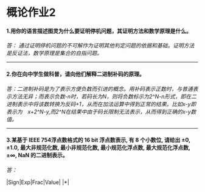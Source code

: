 # 概论作业2
#### 1.用你的语言描述图灵为什么要证明停机问题，其证明方法和数学原理是什么。
*答： 通过证明停机问题的不可解作为证明其他判定问题的依据和基础。证明方法是反证法，数学原理是集合的自指问题。*

----
#### 2.你在向中学生做科普，请向他们解释二进制补码的原理。
*答：二进制补码是为了表示方便负数而引进的概念。用补码表示正数时，与普通表示方法无异；而表示负数-n时，若码长为N，则将负数标示为2^N-n形式，即在二进制表示中将该数转换为反码+1，从而在加法运算中得到正常的结果。比如x-y即表示为　x+2^N-y,而2^N在结果中由于码长限制无法表示，从而得到正确的x-y数值。*

----
#### 3.某基于 IEEE 754浮点数格式的 16 bit 浮点数表示, 有 8 个小数位, 请给出 ±0, ±1.0, 最大非规范化数, 最小非规范化数, 最小规范化浮点数, 最大规范化浮点数,±∞, NaN 的二进制表示。
*答：*



|Sign|Exp|Frac|Value|
|*\|

